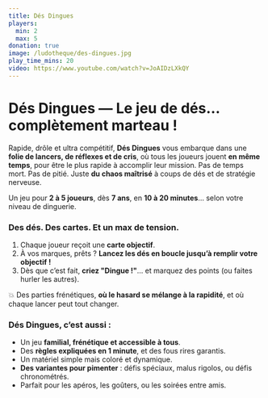 ```yaml
---
title: Dés Dingues
players:
  min: 2
  max: 5
donation: true
image: /ludotheque/des-dingues.jpg
play_time_mins: 20
video: https://www.youtube.com/watch?v=JoAIDzLXkQY
---
```


# **Dés Dingues — Le jeu de dés... complètement marteau !**

Rapide, drôle et ultra compétitif, **Dés Dingues** vous embarque dans une **folie de lancers, de réflexes et de cris**, où tous les joueurs jouent **en même temps**, pour être le plus rapide à accomplir leur mission. Pas de temps mort. Pas de pitié. Juste **du chaos maîtrisé** à coups de dés et de stratégie nerveuse.

Un jeu pour **2 à 5 joueurs**, dès **7 ans**, en **10 à 20 minutes**… selon votre niveau de dinguerie.

### Des dés. Des cartes. Et un max de tension.

1. Chaque joueur reçoit une **carte objectif**.
2. À vos marques, prêts ? **Lancez les dés en boucle jusqu’à remplir votre objectif !**
3. Dès que c’est fait, **criez "Dingue !"**… et marquez des points (ou faites hurler les autres).

💥 Des parties frénétiques, **où le hasard se mélange à la rapidité**, et où chaque lancer peut tout changer.

### Dés Dingues, c’est aussi :

- Un jeu **familial, frénétique et accessible à tous**.
- Des **règles expliquées en 1 minute**, et des fous rires garantis.
- Un matériel simple mais coloré et dynamique.
- **Des variantes pour pimenter** : défis spéciaux, malus rigolos, ou défis chronométrés.
- Parfait pour les apéros, les goûters, ou les soirées entre amis.
